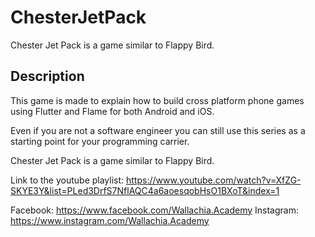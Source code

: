 # ChesterJetPack

Chester Jet Pack is a game similar to Flappy Bird.

## Description

This game is made to explain how to build cross platform phone games using Flutter and Flame for both Android and iOS.

Even if you are not a software engineer you can still use this series as a starting point for your programming carrier.

Chester Jet Pack is a game similar to Flappy Bird.

Link to the youtube playlist: https://www.youtube.com/watch?v=XfZG-SKYE3Y&list=PLed3DrfS7NflAQC4a6aoesqobHsO1BXoT&index=1

Facebook: https://www.facebook.com/Wallachia.Academy
Instagram: https://www.instagram.com/Wallachia.Academy

